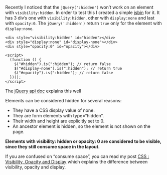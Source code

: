 Recently I noticed that the `jQuery(':hidden')` won’t work on an element with `visibility:hidden`. In order to test this I created a simple [jsbin](http://jsbin.com/lucab/1/edit) for it. It has 3 div’s one with `visibility:hidden`, other with `display:none` and last with `opacity:0`. The `jQuery(':hidden')` return `true` only for the element with `display:none`.

    <div style="visibility:hidden" id="hidden"></div>
    <div style="display:none" id="display-none"></div>
    <div style="opacity:0" id="opacity"></div>

    <script>
      (function () {
        $("#hidden").is(":hidden"); // return false
        $("#display-none").is(":hidden"); // return true
        $("#opacity").is(":hidden"); // return false
      })();
    </script>

The [jQuery api doc](http://api.jquery.com/hidden-selector/) explains this well

Elements can be considered hidden for several reasons:

-   They have a CSS display value of none.
-   They are form elements with type=“hidden”.
-   Their width and height are explicitly set to 0.
-   An ancestor element is hidden, so the element is not shown on the page.

**Elements with visibility: hidden or opacity: 0 are considered to be visible, since they still consume space in the layout.**

If you are confused on “consume space”, you can read my post [CSS : Visibility, Opacity and Display](/2014/02/css-visibility-display-opacity.html) which explains the difference between visibility, opacity and display.
